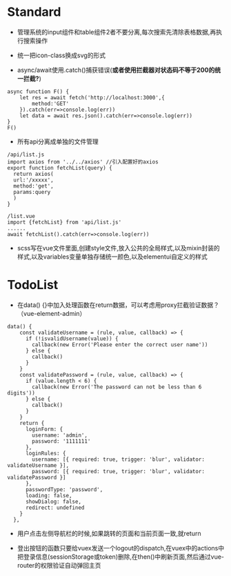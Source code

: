  # Standard
 
* 管理系统的input组件和table组件2者不要分离,每次搜索先清除表格数据,再执行搜索操作

* 统一把icon-class换成svg的形式

* async/await使用.catch()捕获错误(**或者使用拦截器对状态码不等于200的统一拦截?**)

```
async function F() {
    let res = await fetch('http://localhost:3000',{
        method:'GET'
    }).catch(err=>console.log(err))
    let data = await res.json().catch(err=>console.log(err))
}
F()
```

* 所有api分离成单独的文件管理
```
/api/list.js
import axios from '../../axios' //引入配置好的axios
export function fetchList(query) {
  return axios(
  url:'/xxxxx',
  method:'get',
  params:query
  )
}

/list.vue
import {fetchList} from 'api/list.js'
......
await fetchList().catch(err=>console.log(err))

```

* scss写在vue文件里面,创建style文件,放入公共的全局样式,以及mixin封装的样式,以及variables变量单独存储统一颜色,以及elementui自定义的样式

# TodoList
* 在data() {}中加入处理函数在return数据，可以考虑用proxy拦截验证数据？（vue-element-admin）
```
data() {
    const validateUsername = (rule, value, callback) => {
      if (!isvalidUsername(value)) {
        callback(new Error('Please enter the correct user name'))
      } else {
        callback()
      }
    }
    const validatePassword = (rule, value, callback) => {
      if (value.length < 6) {
        callback(new Error('The password can not be less than 6 digits'))
      } else {
        callback()
      }
    }
    return {
      loginForm: {
        username: 'admin',
        password: '1111111'
      },
      loginRules: {
        username: [{ required: true, trigger: 'blur', validator: validateUsername }],
        password: [{ required: true, trigger: 'blur', validator: validatePassword }]
      },
      passwordType: 'password',
      loading: false,
      showDialog: false,
      redirect: undefined
    }
  },
```

* 用户点击左侧导航栏的时候,如果跳转的页面和当前页面一致,就return

* 登出按钮的函数只要给vuex发送一个logout的dispatch,在vuex中的actions中把登录信息(sessionStorage或token)删除,在then()中刷新页面,然后通过vue-router的权限验证自动弹回主页
